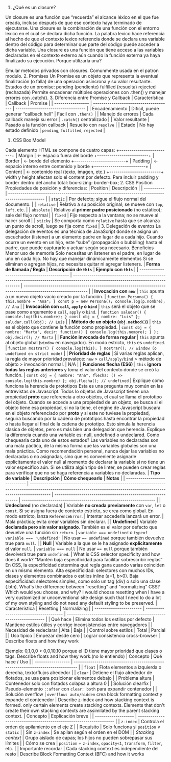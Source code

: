 1. ¿Qué es un closure?

Un closure es una función que “recuerda” el alcance léxico en el que fue creada,
incluso después de que ese contexto haya terminado de ejecutarse. Una closure es la combinación de una función con el entorno lexico en el cual se declara dicha función. La palabra lexico hace referencia al hecho de que el contexto lexico referencia donde se declara una variable dentro del código para determinar que parte del código puede acceder a dicha variable. Una closure es una función que tiene acceso a las variables declaradas en el contexto externo aún cuando la función externa ya haya finalizado su ejecución.
Porque utilizaría una?

Emular metodos privados con closures. Comunmente usada en el patron modulo.
2. Promises
Un Promise es un objeto que representa la eventual finalización (o falla) de una operación asíncrona y su valor resultante.
Estados de un promise:
pending (pendiente)
fulfilled (resuelta)
rejected (rechazada)
Permite encadenar múltiples operaciones con .then() y manejar errores con .catch().
3. Diferencia entre Promise y Callback
| Característica    | Callback                               | Promise                            |
| ----------------- | -------------------------------------- | ---------------------------------- |
| Encadenamiento    | Difícil, puede generar “callback hell” | Fácil con `.then()`                |
| Manejo de errores | Cada callback maneja su error          | `.catch()` centralizado            |
| Valor resultante  | Pasado a la función callback           | Resuelto con `resolve`             |
| Estado            | No hay estado definido                 | `pending`, `fulfilled`, `rejected` |
1. CSS Box Model

Cada elemento HTML se compone de cuatro capas:
+-------------------------+
|       Margin            | <- espacio fuera del borde
+-------------------------+
|       Border            | <- borde del elemento
+-------------------------+
|       Padding           | <- espacio interno entre contenido y borde
+-------------------------+
|       Content           | <- contenido real (texto, imagen, etc.)
+-------------------------+
width y height afectan solo el content por defecto.
Para incluir padding y border dentro del ancho total: box-sizing: border-box;
2. CSS Position
Propiedades de posición y diferencias:
| Position   | Descripción                                                                                     |
| ---------- | ----------------------------------------------------------------------------------------------- |
| `static`   | Por defecto; sigue el flujo normal del documento.                                               |
| `relative` | Relativo a su posición original; se mueve con `top`, `left`, etc.                               |
| `absolute` | Relativo al **primer padre posicionado** (no estático); sale del flujo normal                   |
| `fixed`    | Fijo respecto a la ventana; no se mueve al hacer scroll                                         |
| `sticky`   | Se comporta como `relative` hasta que se alcanza un punto de scroll, luego se fija como `fixed` |
3. Delegación de eventos
La delegación de eventos es una técnica de JavaScript donde se asigna un escuchador (listener) a un elemento padre en lugar de a cada hijo.
Cuando ocurre un evento en un hijo, este “sube” (propagación o bubbling) hasta el padre, que puede capturarlo y actuar según sea necesario.
Beneficios
Menor uso de memoria
Solo necesitas un listener en el padre, en lugar de uno en cada hijo.
No hay que manejar dinámicamente elementos
Si se eliminan o agregan hijos, no necesitas quitar ni agregar listeners.
| **Forma de llamada / Regla**                | **Descripción de `this`**                                                                                                          | **Ejemplo con `this`**                                                                                        |
| ------------------------------------------- | ---------------------------------------------------------------------------------------------------------------------------------- | ------------------------------------------------------------------------------------------------------------- |
| **Invocación con `new`**                    | `this` apunta a un nuevo objeto vacío creado por la función.                                                                       | `function Persona() { this.nombre = "Ana"; } const p = new Persona(); console.log(p.nombre); // Ana`          |
| **Invocación con `call`, `apply` o `bind`** | `this` será el objeto que se pase como argumento a `call`, `apply` o `bind`.                                                       | `function saludar() { console.log(this.nombre); } const obj = { nombre: "Luis" }; saludar.call(obj); // Luis` |
| **Método de un objeto (`obj.method()`)**    | `this` es el objeto que contiene la función como propiedad.                                                                        | `const obj = { nombre: "Marta", decir: function() { console.log(this.nombre); } }; obj.decir(); // Marta`     |
| **Función invocada de forma regular**       | `this` apunta al objeto global (`window` en navegador). En modo estricto, `this` es `undefined`.                                   | `function mostrar() { console.log(this); } mostrar(); // window (o undefined en strict mode)`                 |
| **Prioridad de reglas**                     | Si varias reglas aplican, la regla de mayor prioridad prevalece: `new` > `call/apply/bind` > método de objeto > invocación normal. | N/A                                                                                                           |
| **Funciones flecha (ES6)**                  | `this` **ignora todas las reglas anteriores** y toma el valor del contexto donde se creó la función.                               | `const obj = { nombre: "Ana", flecha: () => console.log(this.nombre) }; obj.flecha(); // undefined`           |
Explique como funciona la herencia de prototipos
Esta es una pregunta muy común en las entrevistas de Javascript. Todos lo objetos de Javascript tienen una propiedad __proto__ que referencia a otro objetos, el cual se llama el prototipo del objeto. Cuando se accede a una propiedad de un objeto, se busca si el objeto tiene esa propiedad, si no la tiene, el engine de Javascript buscara en el objeto referenciado por __proto__ y si este no tuviese la propiedad, seguira buscando por la cadena de prototipos hasta encontrar la propiedad o hasta llegar al final de la cadena de prototipo. Esto simula la herencia clasica de objetos, pero es más bien una delegación que herencia.
Explique la diferencia cuando una variable es: null, undefined o undeclared. Como chequearia cada uno de estos estados?
Las variables no declaradas son una mala páctica, de la misma forma que las variables globales son una mala práctica.
Como recomendación personal, nunca dejar las variables no declaradas o no asignadas, sino que es conveniente asignarle explicitamente el valor null al momento de declarar la variable si no tiene un valor especifico aún. Si se utiliza algún tipo de linter, se pueden crear reglas para verificar que no se haga referencia a variables no declaradas.
| **Tipo de variable**          | **Descripción**                                                                                                                                                        | **Cómo chequearlo**                                          | **Notas**                                                         |
| ----------------------------- | ---------------------------------------------------------------------------------------------------------------------------------------------------------------------- | ------------------------------------------------------------ | ----------------------------------------------------------------- |
| **Undeclared** (no declarada) | Variable **no creada previamente** con `var`, `let` o `const`. Si se asigna fuera de contexto estricto, se crea como global. En modo estricto, lanza `ReferenceError`. | Intentar accederla lanzará un error.                         | Mala práctica; evita crear variables sin declarar.                |
| **Undefined**                 | Variable **declarada pero sin valor asignado**. También es el valor por defecto que devuelve una función sin `return`.                                                 | `variable === undefined` o `typeof variable === 'undefined'` | No usar `== undefined` porque también devuelve true para `null`.  |
| **Null**                      | Variable a la que se le ha asignado **explícitamente** el valor `null`.                                                                                                | `variable === null`                                          | No usar `== null` porque también devolverá true para `undefined`. |
What is CSS selector specificity and how does it work?
“Mantén baja especificidad para facilitar sobrescribir reglas”
En CSS, la especificidad determina qué regla gana cuando varias coinciden en un mismo elemento.
Alta especificidad: selectores con muchos IDs, clases y elementos combinados o estilos inline (a=1, b>0).
Baja especificidad: selectores simples, como solo un tag (div) o solo una clase (.btn).
What's the difference between "resetting" and "normalizing" CSS? Which would you choose, and why?
I would choose resetting when I have a very customized or unconventional site design such that I need to do a lot of my own styling and do not need any default styling to be preserved.
| Característica          | Resetting                             | Normalizing                                                         |
| ----------------------- | ------------------------------------- | ------------------------------------------------------------------- |
| Qué hace                | Elimina todos los estilos por defecto | Mantiene estilos útiles y corrige inconsistencias entre navegadores |
| Necesidad de redeclarar | Alta                                  | Baja                                                                |
| Control sobre estilos   | Total                                 | Parcial                                                             |
| Uso típico              | Empezar desde cero                    | Lograr consistencia cross-browser                                   |
Describe floats and how they work

Ejemplo: 0,1,0,0 > 0,0,10,10 porque el ID tiene mayor prioridad que clases o tags.
Describe floats and how they work.(no lo entiendo)
| Concepto          | Qué hace / Uso                                                                  |
| ----------------- | ------------------------------------------------------------------------------- |
| `float`           | Flota elementos a izquierda o derecha, texto/flujos alrededor                   |
| `clear`           | Detiene el flujo alrededor de flotados, se usa para posicionar elementos debajo |
| Problema altura   | Contenedor solo con flotados colapsa a altura 0                                 |
| Solución clearfix | Pseudo-elemento `::after` con `clear: both` para expandir contenedor            |
| Solución overflow | `overflow: auto/hidden` crea block formatting context y expande el contenedor   |
Describe z-index and how stacking context is formed.
 only certain elements create stacking contexts. Elements that don't create their own stacking contexts are assimilated by the parent stacking context.
 | Concepto            | Explicación breve                                                  |
| ------------------- | ------------------------------------------------------------------ |
| `z-index`           | Controla el orden de apilamiento en el eje Z                       |
| Requisito           | Solo funciona si `position` ≠ `static`                             |
| Sin `z-index`       | Se apilan según el orden en el DOM                                 |
| *Stacking context*  | Grupo aislado de capas; los hijos no pueden sobrepasar sus límites |
| Cómo se crea        | `position` + `z-index`, `opacity<1`, `transform`, `filter`, etc.   |
| Importante recordar | Cada stacking context es independiente del resto                   |
Describe Block Formatting Context (BFC) and how it works

